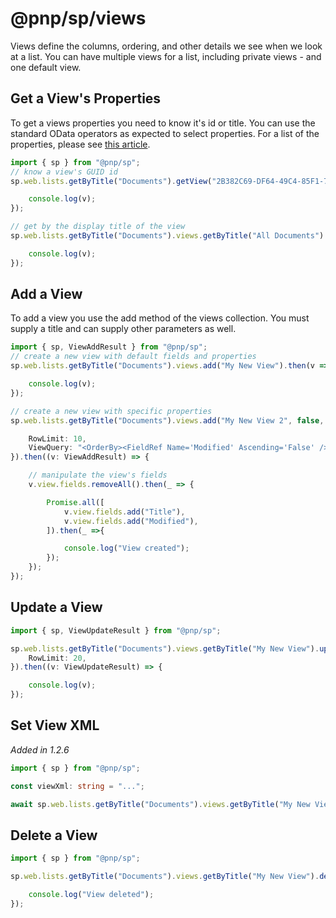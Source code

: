 # @pnp/sp/views

Views define the columns, ordering, and other details we see when we look at a list. You can have multiple views for a list, including private views - and one default view.

## Get a View's Properties

To get a views properties you need to know it's id or title. You can use the standard OData operators as expected to select properties. For a list of the properties, please see [this article](https://msdn.microsoft.com/en-us/library/office/dn531433.aspx#bk_View).

```TypeScript
import { sp } from "@pnp/sp";
// know a view's GUID id
sp.web.lists.getByTitle("Documents").getView("2B382C69-DF64-49C4-85F1-70FB9CECACFE").select("Title").get().then(v => {

    console.log(v);
});

// get by the display title of the view
sp.web.lists.getByTitle("Documents").views.getByTitle("All Documents").select("Title").get().then(v => {

    console.log(v);
});
```

## Add a View

To add a view you use the add method of the views collection. You must supply a title and can supply other parameters as well.

```TypeScript
import { sp, ViewAddResult } from "@pnp/sp";
// create a new view with default fields and properties
sp.web.lists.getByTitle("Documents").views.add("My New View").then(v => {

    console.log(v);
});

// create a new view with specific properties
sp.web.lists.getByTitle("Documents").views.add("My New View 2", false, {

    RowLimit: 10,
    ViewQuery: "<OrderBy><FieldRef Name='Modified' Ascending='False' /></OrderBy>",
}).then((v: ViewAddResult) => {

    // manipulate the view's fields
    v.view.fields.removeAll().then(_ => {

        Promise.all([
            v.view.fields.add("Title"),
            v.view.fields.add("Modified"),
        ]).then(_ =>{

            console.log("View created");
        });
    });
});
```

## Update a View

```TypeScript
import { sp, ViewUpdateResult } from "@pnp/sp";

sp.web.lists.getByTitle("Documents").views.getByTitle("My New View").update({
    RowLimit: 20,
}).then((v: ViewUpdateResult) => {

    console.log(v);
});
```

## Set View XML

_Added in 1.2.6_

```TypeScript
import { sp } from "@pnp/sp";

const viewXml: string = "...";

await sp.web.lists.getByTitle("Documents").views.getByTitle("My New View").setViewXml(viewXml);
```

## Delete a View

```TypeScript
import { sp } from "@pnp/sp";

sp.web.lists.getByTitle("Documents").views.getByTitle("My New View").delete().then(_ => {

    console.log("View deleted");
});
```
